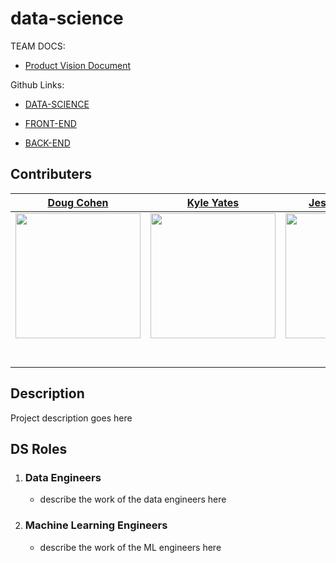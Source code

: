 # data-science
TEAM DOCS:
 - [Product Vision Document](https://www.notion.so/nburkhal/Product-Vision-Document-for-Spotify-App-7dfcfe55daea496f804b47f2cac62174)


Github Links:

- [DATA-SCIENCE](https://github.com/Build-Week-Spotify-Song-Recommender/data-science)
 
- [FRONT-END](https://github.com/Build-Week-Spotify-Song-Recommender/front-end)

- [BACK-END](https://github.com/Build-Week-Spotify-Song-Recommender/back-end)

 
## **Contributers**
|[Doug Cohen](https://github.com/dougscohen)                                        |[Kyle Yates](https://github.com/KyleTy1er)                                        |[Jesus Caballero](https://github.com/CodingDuckmx)                                        |[Ramses Gasque](https://github.com/cedro-gasque)                                        |
| :-----------------------------------------------------------------------------------------------------------: | :-----------------------------------------------------------------------------------------------------------: | :-----------------------------------------------------------------------------------------------------------: | :-----------------------------------------------------------------------------------------------------------: |
|                      [<img src="https://avatars1.githubusercontent.com/u/60849521?s=460&u=1c0422c701fc566ecd9edcea912801a88f1ce720&v=4" width = "200" />](https://github.com/dougscohen)                       |                      [<img src="https://avatars0.githubusercontent.com/u/53956594?s=460&u=c75a90473ca33926d32e1bca8fb1746020e3ab23&v=4" width = "200" />](https://github.com/KyleTy1er)                       |                      [<img src="https://avatars2.githubusercontent.com/u/57272996?s=460&u=7bd094ffa064db7948f3f4db3aa7664e27250366&v=4" width = "200" />](https://github.com/CodingDuckmx)                       |                      [<img src="https://avatars2.githubusercontent.com/u/5897107?s=460&v=4" width = "200" />](https://github.com/cedro-gasque)                       
|                 [<img src="https://github.com/favicon.ico" width="15"> ](https://github.com/dougscohen)                 |            [<img src="https://github.com/favicon.ico" width="15"> ](https://github.com/KyleTy1er)             |           [<img src="https://github.com/favicon.ico" width="15"> ](https://github.com/CodingDuckmx)            |           [<img src="https://github.com/favicon.ico" width="15"> ](https://github.com/cedro-gasque)            |
| [ <img src="https://static.licdn.com/sc/h/al2o9zrvru7aqj8e1x2rzsrca" width="15"> ](https://www.linkedin.com/in/dougcohen3/) | [ <img src="https://static.licdn.com/sc/h/al2o9zrvru7aqj8e1x2rzsrca" width="15"> ](https://www.linkedin.com/in/kyle-tyler-b50a1b169/) | [ <img src="https://static.licdn.com/sc/h/al2o9zrvru7aqj8e1x2rzsrca" width="15"> ](https://www.linkedin.com/in/jesus-caballero-medrano/) |


## **Description**

Project description goes here

## **DS Roles**

1. ### Data Engineers

    + describe the work of the data engineers here

2. ### Machine Learning Engineers

    + describe the work of the ML engineers here
